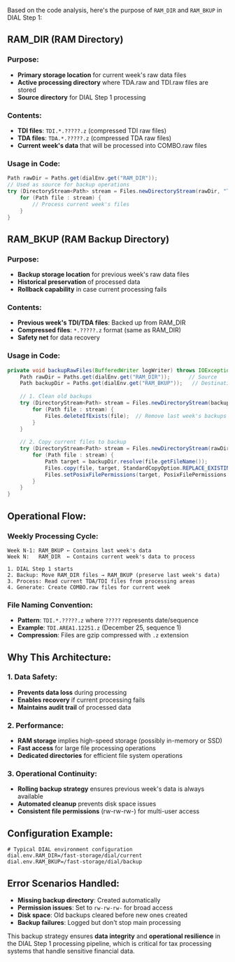 Based on the code analysis, here's the purpose of `RAM_DIR` and `RAM_BKUP` in DIAL Step 1:

## **RAM_DIR (RAM Directory)**

### **Purpose:**
- **Primary storage location** for current week's raw data files
- **Active processing directory** where TDA.raw and TDI.raw files are stored
- **Source directory** for DIAL Step 1 processing

### **Contents:**
- **TDI files**: `TDI.*.?????.z` (compressed TDI raw files)
- **TDA files**: `TDA.*.?????.z` (compressed TDA raw files)
- **Current week's data** that will be processed into COMBO.raw files

### **Usage in Code:**
```java
Path rawDir = Paths.get(dialEnv.get("RAM_DIR"));
// Used as source for backup operations
try (DirectoryStream<Path> stream = Files.newDirectoryStream(rawDir, "TDI.*.?????.z")) {
    for (Path file : stream) {
        // Process current week's files
    }
}
```

## **RAM_BKUP (RAM Backup Directory)**

### **Purpose:**
- **Backup storage location** for previous week's raw data files
- **Historical preservation** of processed data
- **Rollback capability** in case current processing fails

### **Contents:**
- **Previous week's TDI/TDA files**: Backed up from RAM_DIR
- **Compressed files**: `*.?????.z` format (same as RAM_DIR)
- **Safety net** for data recovery

### **Usage in Code:**
```java
private void backupRawFiles(BufferedWriter logWriter) throws IOException {
    Path rawDir = Paths.get(dialEnv.get("RAM_DIR"));      // Source
    Path backupDir = Paths.get(dialEnv.get("RAM_BKUP"));   // Destination
    
    // 1. Clean old backups
    try (DirectoryStream<Path> stream = Files.newDirectoryStream(backupDir, "*.?????.z")) {
        for (Path file : stream) {
            Files.deleteIfExists(file);  // Remove last week's backups
        }
    }
    
    // 2. Copy current files to backup
    try (DirectoryStream<Path> stream = Files.newDirectoryStream(rawDir, "TDI.*.?????.z")) {
        for (Path file : stream) {
            Path target = backupDir.resolve(file.getFileName());
            Files.copy(file, target, StandardCopyOption.REPLACE_EXISTING);
            Files.setPosixFilePermissions(target, PosixFilePermissions.fromString("rw-rw-rw-"));
        }
    }
}
```

## **Operational Flow:**

### **Weekly Processing Cycle:**
```
Week N-1: RAM_BKUP ← Contains last week's data
Week N:   RAM_DIR  ← Contains current week's data to process

1. DIAL Step 1 starts
2. Backup: Move RAM_DIR files → RAM_BKUP (preserve last week's data)
3. Process: Read current TDA/TDI files from processing areas
4. Generate: Create COMBO.raw files for current week
```

### **File Naming Convention:**
- **Pattern**: `TDI.*.?????.z` where `?????` represents date/sequence
- **Example**: `TDI.AREA1.12251.z` (December 25, sequence 1)
- **Compression**: Files are gzip compressed with `.z` extension

## **Why This Architecture:**

### **1. Data Safety:**
- **Prevents data loss** during processing
- **Enables recovery** if current processing fails
- **Maintains audit trail** of processed data

### **2. Performance:**
- **RAM storage** implies high-speed storage (possibly in-memory or SSD)
- **Fast access** for large file processing operations
- **Dedicated directories** for efficient file system operations

### **3. Operational Continuity:**
- **Rolling backup strategy** ensures previous week's data is always available
- **Automated cleanup** prevents disk space issues
- **Consistent file permissions** (rw-rw-rw-) for multi-user access

## **Configuration Example:**
```properties
# Typical DIAL environment configuration
dial.env.RAM_DIR=/fast-storage/dial/current
dial.env.RAM_BKUP=/fast-storage/dial/backup
```

## **Error Scenarios Handled:**
- **Missing backup directory**: Created automatically
- **Permission issues**: Set to `rw-rw-rw-` for broad access
- **Disk space**: Old backups cleared before new ones created
- **Backup failures**: Logged but don't stop main processing

This backup strategy ensures **data integrity** and **operational resilience** in the DIAL Step 1 processing pipeline, which is critical for tax processing systems that handle sensitive financial data.
